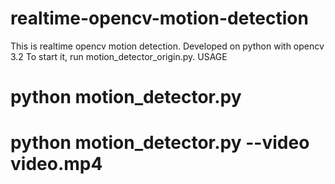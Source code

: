 # realtime-opencv-motion-detection
This is realtime opencv motion detection. Developed on python with opencv 3.2 To start it, run motion_detector_origin.py. 
USAGE
# python motion_detector.py
# python motion_detector.py --video video.mp4
